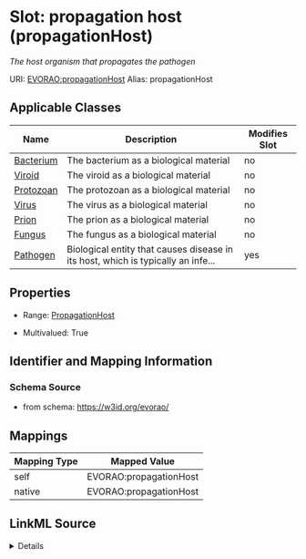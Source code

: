

# Slot: propagation host (propagationHost) 


_The host organism that propagates the pathogen_





URI: [EVORAO:propagationHost](https://w3id.org/evorao/propagationHost)
Alias: propagationHost

<!-- no inheritance hierarchy -->





## Applicable Classes

| Name | Description | Modifies Slot |
| --- | --- | --- |
| [Bacterium](Bacterium.md) | The bacterium as a biological material |  no  |
| [Viroid](Viroid.md) | The viroid as a biological material |  no  |
| [Protozoan](Protozoan.md) | The protozoan as a biological material |  no  |
| [Virus](Virus.md) | The virus as a biological material |  no  |
| [Prion](Prion.md) | The prion as a biological material |  no  |
| [Fungus](Fungus.md) | The fungus as a biological material |  no  |
| [Pathogen](Pathogen.md) | Biological entity that causes disease in its host, which is typically an infe... |  yes  |







## Properties

* Range: [PropagationHost](PropagationHost.md)

* Multivalued: True





## Identifier and Mapping Information







### Schema Source


* from schema: https://w3id.org/evorao/




## Mappings

| Mapping Type | Mapped Value |
| ---  | ---  |
| self | EVORAO:propagationHost |
| native | EVORAO:propagationHost |




## LinkML Source

<details>
```yaml
name: propagationHost
description: The host organism that propagates the pathogen
title: propagation host
from_schema: https://w3id.org/evorao/
rank: 1000
alias: propagationHost
domain_of:
- Pathogen
range: PropagationHost
required: false
multivalued: true

```
</details>